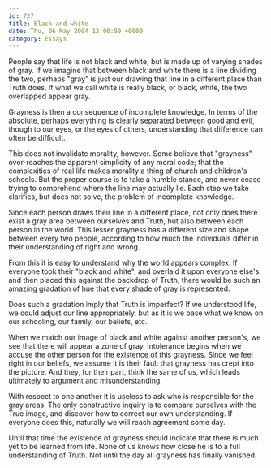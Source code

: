 ```yaml
---
id: 727
title: Black and white
date: Thu, 06 May 2004 12:00:00 +0000
category: Essays
---
```


People say that life is not black and white, but is made up of varying
shades of gray.  If we imagine that between black and white there is a
line dividing the two, perhaps "gray" is just our drawing that line in a
different place than Truth does.  If what we call white is really black,
or black, white, the two overlapped appear gray.

Grayness is then a consequence of incomplete knowledge.  In terms of the
absolute, perhaps everything is clearly separated between good and evil,
though to our eyes, or the eyes of others, understanding that difference
can often be difficult.

This does not invalidate morality, however.  Some believe that
"grayness" over-reaches the apparent simplicity of any moral code; that
the complexities of real life makes morality a thing of church and
children's schools.  But the proper course is to take a humble stance,
and never cease trying to comprehend where the line may actually lie.
Each step we take clarifies, but does not solve, the problem of
incomplete knowledge.

Since each person draws their line in a different place, not only does
there exist a gray area between ourselves and Truth, but also between
each person in the world.  This lesser grayness has a different size and
shape between every two people, according to how much the individuals
differ in their understanding of right and wrong.

From this it is easy to understand why the world appears complex.  If
everyone took their "black and white", and overlaid it upon everyone
else's, and then placed this against the backdrop of Truth, there would
be such an amazing gradation of hue that every shade of gray is
represented.

Does such a gradation imply that Truth is imperfect?  If we understood
life, we could adjust our line appropriately, but as it is we base what
we know on our schooling, our family, our beliefs, etc.

When we match our image of black and white against another person's, we
see that there will appear a zone of gray.  Intolerance begins when we
accuse the other person for the existence of this grayness.  Since we
feel right in our beliefs, we assume it is their fault that grayness has
crept into the picture.  And they, for their part, think the same of us,
which leads ultimately to argument and misunderstanding.

With respect to one another it is useless to ask who is responsible for
the gray areas.  The only constructive inquiry is to compare ourselves
with the True image, and discover how to correct our own understanding.
If everyone does this, naturally we will reach agreement some day.

Until that time the existence of grayness should indicate that there is
much yet to be learned from life.  None of us knows how close he is to a
full understanding of Truth.  Not until the day all grayness has finally
vanished.


